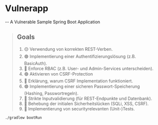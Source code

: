 # Vulnerapp

-- A Vulnerable Sample Spring Boot Application

> ## Goals
> 1. 🟡 Verwendung von korrekten REST-Verben.
> 2. 🟢 Implementierung einer Authentifizierungslösung (z.B. BasicAuth).
> 3. 🔴 Enforce RBAC (z.B. User- und Admin-Services unterscheiden).
> 4. 🟢 Aktivieren von CSRF-Protection
> 5. 🔴 Erklärung, warum CSRF Implementation funktioniert.
> 6. 🟢 Implementierung einer sicheren Passwort-Speicherung (Hashing, Passwortregeln).
> 7. 🔴 Strikte Inputvalidierung (für REST-Endpunkte und Datenbank).
> 8. 🔴 Behebung der initialen Sicherheitslücken (SQLi, XSS, CSRF).
> 9. 🔴 Implementierung von securityrelevanten (Unit-)Tests.

```console
./gradlew bootRun
```
